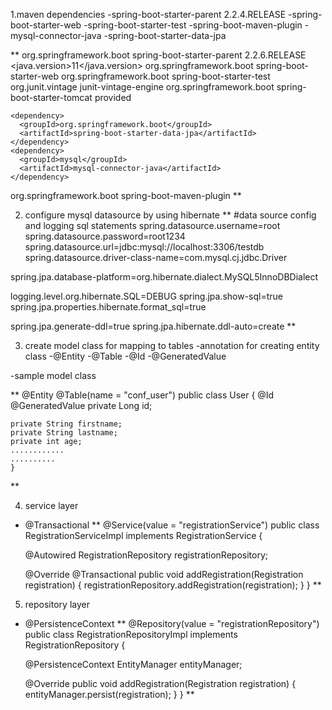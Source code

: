 1.maven dependencies 
 -spring-boot-starter-parent 2.2.4.RELEASE
 -spring-boot-starter-web
 -spring-boot-starter-test
 -spring-boot-maven-plugin
 -mysql-connector-java
 -spring-boot-starter-data-jpa

**
  <parent>
    <groupId>org.springframework.boot</groupId>
    <artifactId>spring-boot-starter-parent</artifactId>
    <version>2.2.6.RELEASE</version>
    <relativePath/> <!-- lookup parent from repository -->
  </parent>
  <properties>
    <java.version>11</java.version>
  </properties>
  <dependencies>
    <dependency>
      <groupId>org.springframework.boot</groupId>
      <artifactId>spring-boot-starter-web</artifactId>
    </dependency>
    <dependency>
      <groupId>org.springframework.boot</groupId>
      <artifactId>spring-boot-starter-test</artifactId>
      <exclusions>
        <exclusion>
          <groupId>org.junit.vintage</groupId>
          <artifactId>junit-vintage-engine</artifactId>
        </exclusion>
      </exclusions>
    </dependency>
    <dependency>
      <groupId>org.springframework.boot</groupId>
      <artifactId>spring-boot-starter-tomcat</artifactId>
      <scope>provided</scope>
    </dependency>

    <dependency>
      <groupId>org.springframework.boot</groupId>
      <artifactId>spring-boot-starter-data-jpa</artifactId>
    </dependency>
    <dependency>
      <groupId>mysql</groupId>
      <artifactId>mysql-connector-java</artifactId>
    </dependency>
  </dependencies>
  <build>
    <plugins>
      <plugin>
        <groupId>org.springframework.boot</groupId>
        <artifactId>spring-boot-maven-plugin</artifactId>
      </plugin>
    </plugins>
  </build>
**

2. configure mysql datasource by using hibernate
**
#data source config and logging sql statements
spring.datasource.username=root
spring.datasource.password=root1234
spring.datasource.url=jdbc:mysql://localhost:3306/testdb
spring.datasource.driver-class-name=com.mysql.cj.jdbc.Driver

spring.jpa.database-platform=org.hibernate.dialect.MySQL5InnoDBDialect

logging.level.org.hibernate.SQL=DEBUG
spring.jpa.show-sql=true
spring.jpa.properties.hibernate.format_sql=true

spring.jpa.generate-ddl=true
spring.jpa.hibernate.ddl-auto=create
**

3. create model class for mapping to tables 
-annotation for creating entity class
 -@Entity 
 -@Table
 -@Id
 -@GeneratedValue
   
-sample model class

**
   @Entity
   @Table(name = "conf_user")
   public class User {
    @Id
    @GeneratedValue
    private Long id;

    private String firstname;
    private String lastname;
    private int age;
    ............
    ..........
    }
**

4. service layer
- @Transactional
**
@Service(value = "registrationService")
public class RegistrationServiceImpl implements RegistrationService {

    @Autowired
    RegistrationRepository registrationRepository;

    @Override
    @Transactional
    public void addRegistration(Registration registration) {
        registrationRepository.addRegistration(registration);
    }
}
**
5. repository layer
-   @PersistenceContext
**
@Repository(value = "registrationRepository")
public class RegistrationRepositoryImpl implements RegistrationRepository {

    @PersistenceContext
    EntityManager entityManager;

    @Override
    public void addRegistration(Registration registration) {
        entityManager.persist(registration);
    }
}
**
